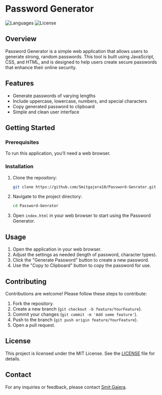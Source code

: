 
# Password Generator

![Languages](https://img.shields.io/github/languages/top/Smitgajera10/Password-Genrator)
![License](https://img.shields.io/github/license/Smitgajera10/Password-Genrator)

## Overview

Password Generator is a simple web application that allows users to generate strong, random passwords. This tool is built using JavaScript, CSS, and HTML, and is designed to help users create secure passwords that enhance their online security.

## Features

- Generate passwords of varying lengths
- Include uppercase, lowercase, numbers, and special characters
- Copy generated password to clipboard
- Simple and clean user interface

## Getting Started

### Prerequisites

To run this application, you'll need a web browser.

### Installation

1. Clone the repository:
   ```sh
   git clone https://github.com/Smitgajera10/Password-Genrator.git
   ```
2. Navigate to the project directory:
   ```sh
   cd Password-Genrator
   ```
3. Open `index.html` in your web browser to start using the Password Generator.

## Usage

1. Open the application in your web browser.
2. Adjust the settings as needed (length of password, character types).
3. Click the "Generate Password" button to create a new password.
4. Use the "Copy to Clipboard" button to copy the password for use.

## Contributing

Contributions are welcome! Please follow these steps to contribute:

1. Fork the repository.
2. Create a new branch (`git checkout -b feature/YourFeature`).
3. Commit your changes (`git commit -m 'Add some feature'`).
4. Push to the branch (`git push origin feature/YourFeature`).
5. Open a pull request.

## License

This project is licensed under the MIT License. See the [LICENSE](LICENSE) file for details.

## Contact

For any inquiries or feedback, please contact [Smit Gajera](https://github.com/Smitgajera10).
